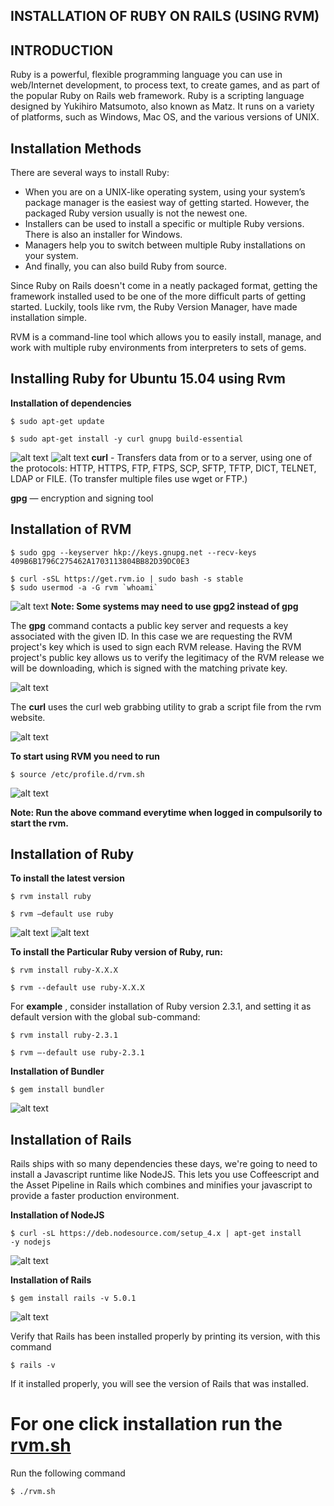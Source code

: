 INSTALLATION OF RUBY ON RAILS (USING RVM)
-----------------------------



INTRODUCTION
------------

Ruby is a powerful, flexible programming language you can use in web/Internet development, to process text, to create games, and as part of the popular Ruby on Rails web framework. Ruby is a scripting language designed by Yukihiro Matsumoto, also known as Matz. It runs on a variety of platforms, such as Windows, Mac OS, and the various versions of UNIX.

Installation Methods
--------------------

There are several ways to install Ruby:
* When you are on a UNIX-like operating system, using your system’s package manager is the easiest way of getting started. However, the packaged Ruby version usually is not the newest one. 
* Installers can be used to install a specific or multiple Ruby versions. There is also an installer for Windows. 
* Managers help you to switch between multiple Ruby installations on your system. 
* And finally, you can also build Ruby from source. 

Since Ruby on Rails doesn't come in a neatly packaged format, getting the framework installed used to be one of the more difficult parts of getting started. Luckily, tools like rvm, the Ruby Version Manager, have made installation simple.

RVM is a command-line tool which allows you to easily install, manage, and work with multiple ruby environments from interpreters to sets of gems. 


Installing Ruby for Ubuntu 15.04 using Rvm
------------------------------------------

**Installation of dependencies**
```
$ sudo apt-get update
                                                                                                                                                                                    
$ sudo apt-get install -y curl gnupg build-essential                                                                                                                                                                              
```
![alt text](https://github.com/tejarvs/installation/blob/master/images/rvm/1.png)
![alt text](https://github.com/tejarvs/installation/blob/master/images/rvm/2.png)
**curl** - Transfers data from or to a server, using one of the protocols: HTTP, HTTPS, FTP, FTPS, SCP, SFTP, TFTP, DICT, TELNET, LDAP or FILE. (To transfer multiple files use wget or FTP.)

**gpg** — encryption and signing tool 


Installation of RVM
-------------------
```
$ sudo gpg --keyserver hkp://keys.gnupg.net --recv-keys 409B6B1796C275462A1703113804BB82D39DC0E3 

$ curl -sSL https://get.rvm.io | sudo bash -s stable
$ sudo usermod -a -G rvm `whoami`
```                                                                  
![alt text](https://github.com/tejarvs/installation/blob/master/images/rvm/3.png)
**Note: Some systems may need to use gpg2 instead of gpg**

The **gpg** command contacts a public key server and requests a key associated with the given ID. In this case we are requesting the RVM project's key which is used to sign each RVM release. Having the RVM project's public key allows us to verify the legitimacy of the RVM release we will be downloading, which is signed with the matching private key.  

![alt text](https://github.com/tejarvs/installation/blob/master/images/rvm/4.png)

The **curl** uses the curl web grabbing utility to grab a script file from the rvm website.

![alt text](https://github.com/tejarvs/installation/blob/master/images/rvm/5.png)


**To start using RVM you need to run** 
```
$ source /etc/profile.d/rvm.sh
```
![alt text](https://github.com/tejarvs/installation/blob/master/images/rvm/6.png)

**Note: Run the above command everytime when logged in compulsorily to start the rvm.**

Installation of Ruby
--------------------

**To install the latest version**
```
$ rvm install ruby

$ rvm –default use ruby
```

![alt text](https://github.com/tejarvs/installation/blob/master/images/rvm/11.png)
![alt text](https://github.com/tejarvs/installation/blob/master/images/rvm/12.png)

**To install the Particular Ruby version of Ruby, run:**
```                                                                  
$ rvm install ruby-X.X.X

$ rvm --default use ruby-X.X.X
```                                                                  

For **example** , consider installation of Ruby version 2.3.1, and setting it as default version with the global sub-command:
```                                                                                                                                                
$ rvm install ruby-2.3.1

$ rvm –-default use ruby-2.3.1
```                                                                  


**Installation of Bundler**                                                          
```
$ gem install bundler
```            
![alt text](https://github.com/tejarvs/installation/blob/master/images/rvm/13.png)

Installation of Rails
---------------------

Rails ships with so many dependencies these days, we're going to need to install a Javascript runtime like NodeJS. This lets you use Coffeescript and the Asset Pipeline in Rails which combines and minifies your javascript to provide a faster production environment.

**Installation of NodeJS**
                                                                  
```
$ curl -sL https://deb.nodesource.com/setup_4.x | apt-get install      -y nodejs
```                                                                  
![alt text](https://github.com/tejarvs/installation/blob/master/images/rvm/14.png)

**Installation of Rails**
                                                                  
```
$ gem install rails -v 5.0.1
```                                                                  
![alt text](https://github.com/tejarvs/installation/blob/master/images/rvm/15.png)

Verify that Rails has been installed properly by printing its version, with this command
```
$ rails -v
```                                                                  
If it installed properly, you will see the version of Rails that was installed.

For one click installation run the [rvm.sh](https://github.com/tejarvs/installation/blob/master/shell-script/rvm.sh) 
===================================================================================================================

Run the following command

```
$ ./rvm.sh
```
